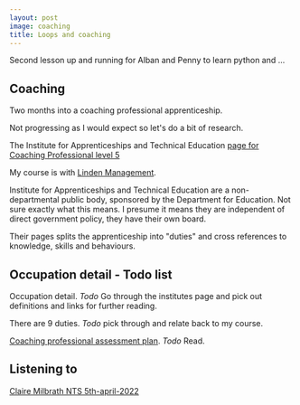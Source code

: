```yaml
---
layout: post
image: coaching
title: Loops and coaching
---
```

Second lesson up and running for Alban and Penny to learn python and ...

## Coaching

Two months into a coaching professional apprenticeship.

Not progressing as I would expect so let's do a bit of research.

The Institute for Apprenticeships and Technical Education [page for Coaching Professional level 5](https://www.instituteforapprenticeships.org/apprenticeship-standards/coaching-professional-v1-0)

My course is with [Linden Management](https://www.lindenmanagement.org.uk/). 

Institute for Apprenticeships and Technical Education are a non-departmental public body, sponsored by the Department for Education. Not sure exactly what this means. I presume it means they are independent of direct government policy, they have their own board.

Their pages splits the apprenticeship into "duties" and cross references to knowledge, skills and behaviours.

## Occupation detail - Todo list

Occupation detail. _Todo_ Go through the institutes page and pick out definitions and links for further reading.

There are 9 duties. _Todo_ pick through and relate back to my course.

[Coaching professional assessment plan](https://www.instituteforapprenticeships.org/media/4166/st0809_coaching-professional_l5_ap-for-publication_07042020.pdf). _Todo_ Read.

## Listening to 

[Claire Milbrath NTS 5th-april-2022](https://www.nts.live/shows/claire-milbrath/episodes/claire-milbrath-5th-april-2022)